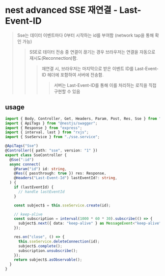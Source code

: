 # nest advanced SSE 재연결 - Last-Event-ID

> Sse는 데이터 이벤트마다 0부터 시작하는 id를 부여함 (network tap을 통해 확인 가능)
>
> > SSE로 데이터 전송 중 연결이 끊기는 경우 브라우저는 연결을 자동으로 재시도(Reconnection)함.
> >
> > > 재연결 시, 브라우저는 마지막으로 받은 이벤트 ID를 Last-Event-ID 헤더에 포함하여 서버에 전송함.
> > >
> > > > 서버는 Last-Event-ID를 통해 이를 처리하는 로직을 직접 구현할 수 있음

## usage

```ts
import { Body, Controller, Get, Headers, Param, Post, Res, Sse } from "@nestjs/common";
import { ApiTags } from "@nestjs/swagger";
import { Response } from "express";
import { interval, last } from "rxjs";
import { SseService } from "./sse.service";

@ApiTags("Sse")
@Controller({ path: "sse", version: "1" })
export class SseController {
  @Sse(":id")
  async connect(
    @Param("id") id: string,
    @Res({ passthrough: true }) res: Response,
    @Headers("Last-Event-Id") lastEventId?: string,
  ) {
    if (lastEventId) {
      // handle lastEventId
    }

    const subject$ = this.sseService.create(id);

    // keep-alive
    const subscription = interval(1000 * 60 * 30).subscribe(() => {
      subject$.next({ data: "keep-alive" } as MessageEvent<"keep-alive">);
    });

    res.on("close", () => {
      this.sseService.deleteConnection(id);
      subject$.complete();
      subscription.unsubscribe();
    });
    return subject$.asObservable();
  }
}
```
